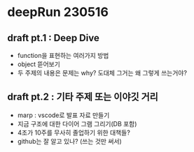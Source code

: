# deepRun 230516

## draft pt.1 : Deep Dive
- function을 표현하는 여러가지 방법
- object 뜯어보기
- 두 주제의 내용은 문제는 why? 도대체 그거는 왜 그렇게 쓰는거야?

## draft pt.2 : 기타 주제 또는 이야깃 거리
- marp : vscode로 발표 자료 만들기
- 지금 구조에 대한 다이어 그램 그리기(DB 포함)
- 4조가 10주를 무사히 졸업하기 위한 대책들?
- github는 잘 알고 있나? (쓰는 것만 써서)
